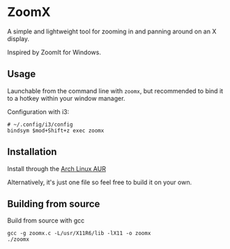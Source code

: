 # ZoomX

A simple and lightweight tool for zooming in and panning around on an X display.

Inspired by ZoomIt for Windows.

## Usage

Launchable from the command line with `zoomx`, but recommended to bind it to a hotkey within your window manager.

Configuration with i3:

```shell
# ~/.config/i3/config
bindsym $mod+Shift+z exec zoomx
```

## Installation

Install through the [Arch Linux AUR](https://aur.archlinux.org/packages/zoomx/)

Alternatively, it's just one file so feel free to build it on your own.

## Building from source

Build from source with gcc

```shell
gcc -g zoomx.c -L/usr/X11R6/lib -lX11 -o zoomx
./zoomx
```